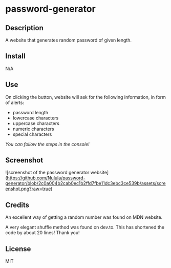 # password-generator

## Description
A website that generates random password of given length. 

## Install
N/A

## Use
On clicking the button, website will ask for the following information, in form of alerts:
- password length
- lowercase characters
- uppercase characters
- numeric characters
- special characters

*You can follow the steps in the console!*

## Screenshot
![screenshot of the password generator website] (https://github.com/Nulula/password-generator/blob/2c0a004b2cab0ec1b2ffd7fbe11dc3ebc3ce539b/assets/screenshot.png?raw=true)

## Credits
An excellent way of getting a random number was found on MDN website.

A very elegant shuffle method was found on dev.to. This has shortened the code by about 20 lines! Thank you!

## License
MIT
